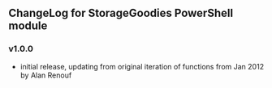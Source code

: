 ## ChangeLog for StorageGoodies PowerShell module

### v1.0.0
- initial release, updating from original iteration of functions from Jan 2012 by Alan Renouf
